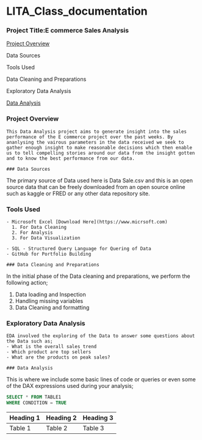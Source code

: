 # LITA_Class_documentation

### Project Title:E commerce Sales Analysis

[Project Overview](#project-overview)

Data Sources

Tools Used

Data Cleaning and Preparations

Exploratory Data Analysis

[Data Analysis](#data-analysis)

### Project Overview
```
This Data Analysis project aims to generate insight into the sales performance of the E commerce project over the past weeks. By ananlysing the vairous parameters in the data received we seek to gather enough insight to make reasonable decisions which then enable us to tell compelling stories around our data from the insight gotten and to know the best performance from our data.

### Data Sources
```
The primary source of Data used here is Data Sale.csv and this is an open source data that can be freely downloaded from an open source online such as kaggle or FRED or any other data repository site.

### Tools Used
```
- Microsoft Excel [Download Here](https://www.micrsoft.com)
  1. For Data Cleaning
  2. For Analysis
  3. For Data Visualization

- SQL - Structured Query Language for Quering of Data
- GitHub for Portfolio Building

### Data Cleaning and Preparations
```
In the initial phase of the Data cleaning and preparations, we perform the following action;
1. Data loading and Inspection
2. Handling missing variables 
3. Data Cleaning and formatting

### Exploratory Data Analysis
```
EDA involved the exploring of the Data to answer some questions about the Data such as;
- What is the overall sales trend
- Which product are top sellers
- What are the products on peak sales?

### Data Analysis
```
This is where we include some basic lines of code or queries or even some of the DAX expressions used during your analysis;

```SQL
SELECT * FROM TABLE1
WHERE CONDITION = TRUE
```
















|Heading 1|Heading 2|Heading 3|
|---------|---------|---------|
|Table 1|Table 2|Table 3|





